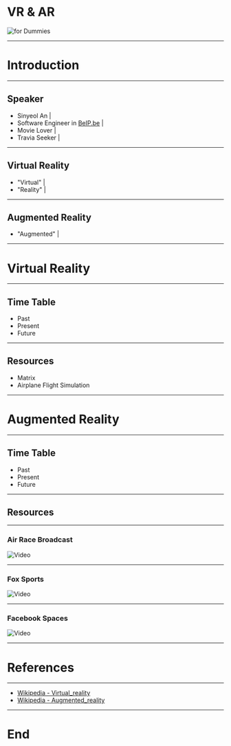 # VR & AR

![for Dummies](https://i1.wp.com/www.thegraphicmac.com/wp-content/uploads/res_dummies-font.png)

---

# Introduction

---

## Speaker

* Sinyeol An |
* Software Engineer in [BeIP.be](https://www.beip.be) |
* Movie Lover |
* Travia Seeker |

---

## Virtual Reality

* "Virtual" |
* "Reality" |

---

## Augmented Reality

* "Augmented" |

---

# Virtual Reality

---

## Time Table

* Past
* Present
* Future

---

## Resources

* Matrix
* Airplane Flight Simulation

---

# Augmented Reality

---

## Time Table

* Past
* Present
* Future

---

## Resources

---

### Air Race Broadcast

![Video](https://www.youtube.com/embed/s-tBmLg4D84)

---

### Fox Sports

![Video](https://www.youtube.com/embed/2sehW6yr2ZE)

---

### Facebook Spaces

![Video](https://www.youtube.com/embed/PVf3m7e7OKU)

---

# References

---

* [Wikipedia - Virtual_reality](https://en.wikipedia.org/wiki/Virtual_reality)
* [Wikipedia - Augmented_reality](https://en.wikipedia.org/wiki/Augmented_reality)

---

# End
